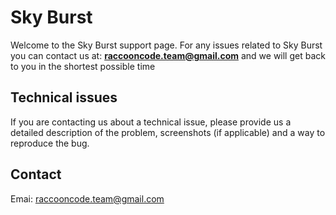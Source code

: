 # Sky Burst
Welcome to the Sky Burst support page.
For any issues related to Sky Burst you can contact us at: <b>raccooncode.team@gmail.com</b> and we will get back to you in the shortest possible time

## Technical issues
If you are contacting us about a technical issue, please provide us a detailed description of the problem, screenshots (if applicable) and a way to reproduce the bug.

## Contact
Emai: raccooncode.team@gmail.com
